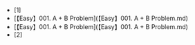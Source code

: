 *  [1]
  *  [【Easy】001. A + B Problem](【Easy】001. A + B Problem.md)
  *  [【Easy】001. A + B Problem](【Easy】001. A + B Problem.md)
*  [2]
